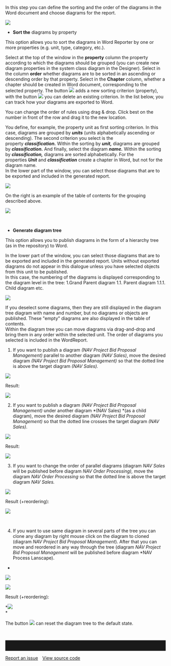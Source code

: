 In this step you can define the sorting and the order of the diagrams in
the Word document and choose diagrams for the report.

![](//images.ctfassets.net/utx1h0gfm1om/6Bur6eheVySkCSKsyeu6KY/508dd29fc6bbea8a7eb3e09d67e6c3da/328970.png)

-   **Sort the** diagrams by property 

This option allows you to sort the diagrams in Word Reporter by one or
more properties (e.g. unit, type, category, etc.).


Select at the top of the window in the **property** column the property
according to which the diagrams should be grouped (you can create new
diagram properties in the system class diagram in the Designer). Select
in the column **order** whether diagrams are to be sorted in an
ascending or descending order by that property. Select in
the **Chapter** column, whether a chapter should be created in Word
document, corresponding to the selected property. The
button ![](//images.ctfassets.net/utx1h0gfm1om/2f6awFRC6Uqq0MSmmoKMym/1202cb8d402432f212ff56bd9c4820b0/328972.png) adds a new sorting criterion
(property), with the button ![](//images.ctfassets.net/utx1h0gfm1om/5dfi3sXkOkgcCAc2awsM4o/4c9143cf40afe16744792ad2f1238e74/328958.png) you can
delete an existing criterion. In the list below, you can track how your
diagrams are exported to Word.

You can change the order of rules using drag & drop. Click best on the
number in front of the row and drag it to the new location.

You define, for example, the property unit as first sorting criterion.
In this case, diagrams are grouped by ***units*** (units alphabetically
ascending or descending). The second criterion you select is the
property ***classification.*** Within the sorting
by ***unit,*** diagrams are grouped by ***classification.*** And
finally, select the diagram ***name.*** Within the sorting
by ***classification,*** diagrams are sorted alphabetically. For the
properties ***Unit*** and ***classification*** create a chapter in Word,
but not for the diagram name.  
In the lower part of the window, you can select those diagrams that are
to be exported and included in the generated report. 

![](//images.ctfassets.net/utx1h0gfm1om/5wDPHciD96YkiqKqkegUIq/01917eb215e3cee3faad6317f37e9dc9/328223.png)

On the right is an example of the table of contents for the grouping
described above.

![](//images.ctfassets.net/utx1h0gfm1om/6I8qQe0Ypium2gOK0A8AkM/b954e25dfecf77968f1a96583c04c38f/328960.png)

 

-   **Generate diagram tree**

This option allows you to publish diagrams in the form of a hierarchy
tree (as in the repository) to Word.

In the lower part of the window, you can select those diagrams that are
to be exported and included in the generated report. Units without
exported diagrams do not appear in this dialogue unless you have
selected objects from this unit to be published.  
In this case, the numbering of the diagrams is displayed corresponding
to the diagram level in the tree: 1.Grand Parent diagram 1.1. Parent
diagram 1.1.1. Child diagram etc. 

![](//images.ctfassets.net/utx1h0gfm1om/6xwg3Ats52aiIUOi6Qggu2/c077d862a8c4982ed2904e2490b265a1/328549.png)

If you deselect some diagrams, then they are still displayed in the
diagram tree diagram with name and number, but no diagrams or objects
are published. These "empty" diagrams are also displayed in the table of
contents.  
Within the diagram tree you can move diagrams via drag-and-drop and
bring them in any order within the selected unit. The order of diagrams
you selected is included in the WordReport.

  
1) If you want to publish a diagram *(NAV Project Bid Proposal
Management)* parallel to another diagram *(NAV Sales)*, move the desired
diagram *(*NAV Project Bid Proposal Management*)* so that the dotted
line is above the target diagram *(NAV Sales).*

![](//images.ctfassets.net/utx1h0gfm1om/5Oy9AoHB7OQ8IIWSYA4oOg/3d8ff39c83e265316c940d8c36c6145c/328962.png)

Result:

![](//images.ctfassets.net/utx1h0gfm1om/jf7EbeWWQgGaykwEm6ggI/44f0c7b464cf2e2360f49dca75b94047/328964.png)

2) If you want to publish a diagram *(*NAV Project Bid Proposal
Management*)* under another diagram *(NAV Sales) *(as a child diagram),
move the desired diagram *(*NAV Project Bid Proposal Management*)* so
that the dotted line crosses the target diagram *(NAV Sales)*.

![](//images.ctfassets.net/utx1h0gfm1om/3kGtS29mwEEO82kqewKQ4K/cbee040681220ddda62e13cf5923a6d8/329014.png)

Result:

![](//images.ctfassets.net/utx1h0gfm1om/4Cnmlrf4hGuYY0GquYe4kY/08100352430def78fe97fe93609306d4/329016.png)

3) If you want to change the order of parallel diagrams (diagram *NAV
Sales* will be published before diagram *NAV Order Processing),* move
the diagram *NAV Order Processing* so that the dotted line is above the
target diagram *NAV Sales.*

![](//images.ctfassets.net/utx1h0gfm1om/4Cnmlrf4hGuYY0GquYe4kY/08100352430def78fe97fe93609306d4/329016.png)

Result (+reordering):

![](//images.ctfassets.net/utx1h0gfm1om/6TOYruTvXyG8oSscaEsGWO/73cf3b148a9df594d957bcd321ba094e/329018.png)

 

4) If you want to use same diagram in several parts of the tree you can
clone any diagram by right mouse click on the diagram to cloned (diagram
*NAV Project Bid Proposal Management*). After that you can move and
reordered in any way through the tree (diagram *NAV Project Bid Proposal
Management* will be published before diagram *NAV Process Lanscape).  
*

*![](//images.ctfassets.net/utx1h0gfm1om/2c7TekDPb20226Sy4QUA42/ce08ca3c5096c97ba8b49e444851dbfb/329475.png)*

*![](//images.ctfassets.net/utx1h0gfm1om/5Uaz9PdIQMYO4KKk8IsKum/7b9aee4a511401653c88803351ba2f61/329472.png)*

Result (+reordering):

*![](//images.ctfassets.net/utx1h0gfm1om/3EYSaPBXQ4s6Kma4go2AqS/f529dc8c51756c628477d3e3c0963d59/329469.png)  
*



The button ![](//images.ctfassets.net/utx1h0gfm1om/2SiSD2P6DusgyQwyI2QWaY/d5435c43ab759354ed1ef2d225b69c08/329006.png) can reset the diagram tree to the default state.

 


<hr style="padding-top:2rem" />
<a href="https://github.com/process4/docs/issues" target="_blank" class="bgw btn btn-primary btn-lg shadow-sm">Report an issue</a>
<a href="https://github.com/process4/docs" target="_blank" class="bgw btn btn-primary btn-lg shadow-sm" style="margin-left:10px;">View source code</a>